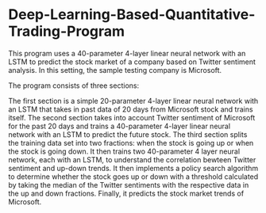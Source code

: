 # Deep-Learning-Based-Quantitative-Trading-Program

This program uses a 40-parameter 4-layer linear neural network with an LSTM to predict the stock market of a company based on Twitter sentiment analysis. In this setting, the sample testing company is Microsoft.

The program consists of three sections:

The first section is a simple 20-parameter 4-layer linear neural network with an LSTM that takes in past data of 20 days from Microsoft stock and trains itself.
The second section takes into account Twitter sentiment of Microsoft for the past 20 days and trains a 40-parameter 4-layer linear neural network with an LSTM to predict the future stock.
The third section splits the training data set into two fractions: when the stock is going up or when the stock is going down. It then trains two 40-parameter 4 layer neural network, each with an LSTM, to understand the correlation bewteen Twitter sentiment and up-down trends. It then implements a policy search algorithm to determine whether the stock goes up or down with a threshold calculated by taking the median of the Twitter sentiments with the respective data in the up and down fractions. Finally, it predicts the stock market trends of Microsoft.
